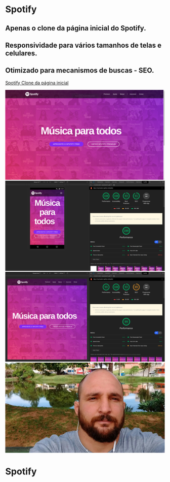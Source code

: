 # Spotify

## Apenas o clone da página inicial do Spotify.
## Responsividade para vários tamanhos de telas e celulares.
## Otimizado para mecanismos de buscas - SEO.

[Spotify Clone da página inicial](https://machado12.github.io/spotify/)

<img src="imagens/spotify1.png">

<img src="imagens/seo1.png">

<img src="imagens/seo2.png">

<img src="imagens/eu.jpg">

# Spotify

